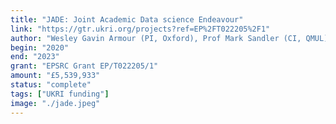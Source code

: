 ```yaml
---
title: "JADE: Joint Academic Data science Endeavour"
link: "https://gtr.ukri.org/projects?ref=EP%2FT022205%2F1"
author: "Wesley Gavin Armour (PI, Oxford), Prof Mark Sandler (CI, QMUL), plus 24 others"
begin: "2020"
end: "2023"
grant: "EPSRC Grant EP/T022205/1"
amount: "£5,539,933"
status: "complete"
tags: ["UKRI funding"]
image: "./jade.jpeg"
---
```


